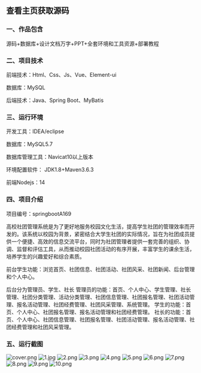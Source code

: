  
## 查看主页获取源码


### 一、作品包含

源码+数据库+设计文档万字+PPT+全套环境和工具资源+部署教程

### 二、项目技术

前端技术：Html、Css、Js、Vue、Element-ui

数据库：MySQL

后端技术：Java、Spring Boot、MyBatis

  

### 三、运行环境

开发工具：IDEA/eclipse

数据库：MySQL5.7

数据库管理工具：Navicat10以上版本

环境配置软件： JDK1.8+Maven3.6.3

前端Nodejs：14


### 四、项目介绍
项目编号：springbootA169

高校社团管理系统是为了更好地服务校园文化生活，提高学生社团的管理效率而开发的。该系统以校园为背景，紧密结合大学生社团的实际情况，旨在为社团成员提供一个便捷、高效的信息交流平台，同时为社团管理者提供一套完善的组织、协调、监督和评估工具，从而推动校园社团活动的有序开展，丰富学生的课余生活，培养学生的兴趣爱好和综合素质。

前台学生功能：浏览首页、社团信息、社团活动、社团风采、社团新闻、后台管理和个人中心。

后台分为管理员、学生、社长
管理员的功能：首页、个人中心、学生管理、社长管理、社团分类管理、活动分类管理、社团信息管理、社团报名管理、社团活动管理、报名活动管理、社团经费管理、社团风采管理、系统管理。
学生的功能：首页、个人中心、社团报名管理、报名活动管理和社团经费管理。
社长的功能：首页、个人中心、社团信息管理、社团报名管理、社团活动管理、报名活动管理、社团经费管理和社团风采管理。

### 五、运行截图

![cover.png](./cover.png)
![1.jpg](./1.jpg)
![2.png](./2.png)
![3.png](./3.png)
![4.png](./4.png)
![5.png](./5.png)
![6.png](./6.png)
![7.png](./7.png)
![8.png](./8.png)
![9.png](./9.png)
![10.png](./10.png)




  
